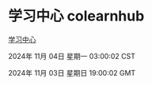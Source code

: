 # 学习中心 colearnhub
[学习中心](http://219.139.197.74:56308/colearnhub/)

2024年 11月 04日 星期一 03:00:02 CST

2024年 11月 03日 星期日 19:00:02 GMT
